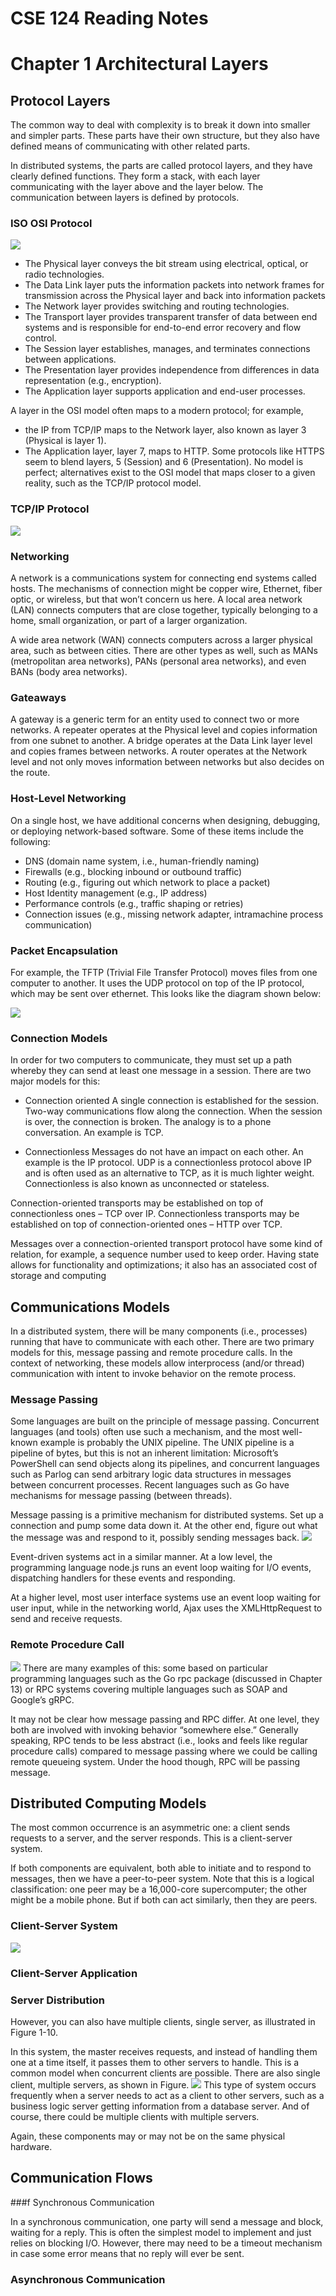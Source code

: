 # CSE 124 Reading Notes

# Chapter 1 Architectural Layers

## Protocol Layers

The common way to deal with complexity is to break it down into smaller and simpler parts. These
parts have their own structure, but they also have defined means of communicating with other related parts.

In distributed systems, the parts are called protocol layers, and they have clearly defined functions. They
form a stack, with each layer communicating with the layer above and the layer below. The communication
between layers is defined by protocols.

### ISO OSI Protocol

![](assets/OSI.jpg)

- The Physical layer conveys the bit stream using electrical, optical, or radio technologies.
- The Data Link layer puts the information packets into network frames for transmission across the Physical layer and back into information packets
- The Network layer provides switching and routing technologies.
- The Transport layer provides transparent transfer of data between end systems and is responsible for end-to-end error recovery and flow control.
- The Session layer establishes, manages, and terminates connections between applications.
- The Presentation layer provides independence from differences in data representation (e.g., encryption).
- The Application layer supports application and end-user processes.

A layer in the OSI model often maps to a modern protocol; for example,

- the IP from TCP/IP maps to the
  Network layer, also known as layer 3 (Physical is layer 1).
- The Application layer, layer 7, maps to HTTP.
  Some protocols like HTTPS seem to blend layers, 5 (Session) and 6 (Presentation).
  No model is perfect; alternatives exist to the OSI model that maps closer to a given reality, such as the TCP/IP protocol model.

### TCP/IP Protocol

![](assets/20220924200749.jpg)

### Networking

A network is a communications system for connecting end systems called hosts. The mechanisms of
connection might be copper wire, Ethernet, fiber optic, or wireless, but that won’t concern us here. A local area network (LAN) connects computers that are close together, typically belonging to a home, small
organization, or part of a larger organization.

A wide area network (WAN) connects computers across a larger physical area, such as between cities.
There are other types as well, such as MANs (metropolitan area networks), PANs (personal area networks), and even BANs (body area networks).

### Gateaways

A gateway is a generic term for an entity used to connect two or more networks. A repeater operates at
the Physical level and copies information from one subnet to another. A bridge operates at the Data Link
layer level and copies frames between networks. A router operates at the Network level and not only moves information between networks but also decides on the route.

### Host-Level Networking

On a single host, we have additional concerns when designing, debugging, or deploying network-based
software. Some of these items include the following:

- DNS (domain name system, i.e., human-friendly naming)
- Firewalls (e.g., blocking inbound or outbound traffic)
- Routing (e.g., figuring out which network to place a packet)
- Host Identity management (e.g., IP address)
- Performance controls (e.g., traffic shaping or retries)
- Connection issues (e.g., missing network adapter, intramachine process
  communication)

### Packet Encapsulation

For example, the TFTP (Trivial File Transfer Protocol) moves files from one computer to another. It uses the UDP protocol on top of the IP protocol, which may be sent over ethernet. This looks like the diagram shown below:

![](assets/20220924201523.jpg)

### Connection Models

In order for two computers to communicate, they must set up a path whereby they can send at least one
message in a session. There are two major models for this:

- Connection oriented
  A single connection is established for the session. Two-way communications flow along the connection.
  When the session is over, the connection is broken. The analogy is to a phone conversation. An
  example is TCP.

- Connectionless
  Messages do not have an impact on each other. An
  example is the IP protocol. UDP is a connectionless protocol above IP and is often used as an alternative to
  TCP, as it is much lighter weight. Connectionless is also known as unconnected or stateless.

Connection-oriented transports may be established on top of connectionless ones – TCP over IP. Connectionless transports may be established on top of connection-oriented ones – HTTP over TCP.

Messages over a connection-oriented transport protocol have some kind of relation, for example, a sequence number used to keep order. Having state allows for functionality and optimizations; it also has an associated cost of storage and computing

## Communications Models

In a distributed system, there will be many components (i.e., processes) running that have to communicate
with each other. There are two primary models for this, message passing and remote procedure calls. In
the context of networking, these models allow interprocess (and/or thread) communication with intent to
invoke behavior on the remote process.

### Message Passing

Some languages are built on the principle of message passing. Concurrent languages (and tools) often use
such a mechanism, and the most well-known example is probably the UNIX pipeline. The UNIX pipeline
is a pipeline of bytes, but this is not an inherent limitation: Microsoft’s PowerShell can send objects along
its pipelines, and concurrent languages such as Parlog can send arbitrary logic data structures in messages
between concurrent processes. Recent languages such as Go have mechanisms for message passing
(between threads).

Message passing is a primitive mechanism for distributed systems. Set up a connection and pump some
data down it. At the other end, figure out what the message was and respond to it, possibly sending messages
back.
![](assets/20220924215216.jpg)

Event-driven systems act in a similar manner. At a low level, the programming language node.js runs an event loop waiting for I/O events, dispatching handlers for these events and responding.

At a higher level, most user interface systems use an event loop waiting for user input, while in the networking world, Ajax uses the XMLHttpRequest to send and receive requests.

### Remote Procedure Call

![](assets/20220924215712.jpg)
There are many examples of this: some based on particular programming languages such as the Go rpc package (discussed in Chapter 13) or RPC systems covering multiple languages such as SOAP and Google’s gRPC.

It may not be clear how message passing and RPC differ. At one level, they both are involved with invoking behavior “somewhere else.” Generally speaking, RPC tends to be less abstract (i.e., looks and feels like regular procedure calls) compared to message passing where we could be calling remote queueing system. Under the hood though, RPC will be passing message.

## Distributed Computing Models

The most common occurrence is an asymmetric one: a client sends requests to a server, and the server responds. This is a client-server system.

If both components are equivalent, both able to initiate and to respond to messages, then we have a
peer-to-peer system. Note that this is a logical classification: one peer may be a 16,000-core supercomputer;
the other might be a mobile phone. But if both can act similarly, then they are peers.

### Client-Server System

![](assets/20220924220228.jpg)

### Client-Server Application

### Server Distribution

However, you can also have multiple clients, single server, as illustrated in Figure 1-10.

In this system, the master receives requests, and instead of handling them one at a time itself, it passes
them to other servers to handle. This is a common model when concurrent clients are possible.
There are also single client, multiple servers, as shown in Figure.
![](assets/20220925004522.jpg)
This type of system occurs frequently when a server needs to act as a client to other servers, such as a business logic server getting information from a database server. And of course, there could be multiple clients with multiple servers.

Again, these components may or may not be on the same physical hardware.

## Communication Flows

###f Synchronous Communication

In a synchronous communication, one party will send a message and block, waiting for a reply. This is often
the simplest model to implement and just relies on blocking I/O. However, there may need to be a timeout
mechanism in case some error means that no reply will ever be sent.

### Asynchronous Communication

